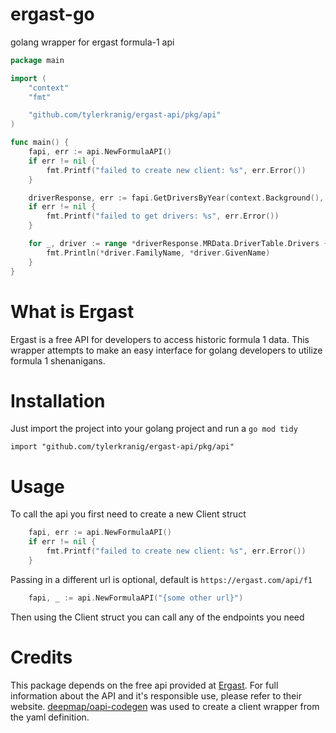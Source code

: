 # ergast-go
golang wrapper for ergast formula-1 api

```go
package main

import (
	"context"
	"fmt"

	"github.com/tylerkranig/ergast-api/pkg/api"
)

func main() {
	fapi, err := api.NewFormulaAPI()
	if err != nil {
		fmt.Printf("failed to create new client: %s", err.Error())
	}

	driverResponse, err := fapi.GetDriversByYear(context.Background(), "2004")
	if err != nil {
		fmt.Printf("failed to get drivers: %s", err.Error())
	}

	for _, driver := range *driverResponse.MRData.DriverTable.Drivers {
		fmt.Println(*driver.FamilyName, *driver.GivenName)
	}
}
```

# What is Ergast

Ergast is a free API for developers to access historic formula 1 data. This wrapper attempts to make an easy interface for golang developers to utilize formula 1 shenanigans.

# Installation

Just import the project into your golang project and run a ``go mod tidy``
```
import "github.com/tylerkranig/ergast-api/pkg/api"
```

# Usage

To call the api you first need to create a new Client struct
```go
	fapi, err := api.NewFormulaAPI()
	if err != nil {
		fmt.Printf("failed to create new client: %s", err.Error())
	}
```
Passing in a different url is optional, default is ``https://ergast.com/api/f1``
```go
	fapi, _ := api.NewFormulaAPI("{some other url}")
```

Then using the Client struct you can call any of the endpoints you need

# Credits

This package depends on the free api provided at [Ergast](http://ergast.com/mrd/). For full information about the API and it's responsible use, please refer to their website. [deepmap/oapi-codegen](https://github.com/deepmap/oapi-codegen) was used to create a client wrapper from the yaml definition.
